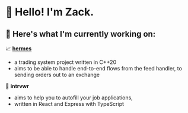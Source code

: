 # 👋 Hello! I'm Zack.

## 💼 Here's what I'm currently working on:

📈 [**hermes**](https://github.com/nhzaci/hermes) 
- a trading system project written in C++20
- aims to be able to handle end-to-end flows from the feed handler, to sending orders out to an exchange

📝 **intrvwr** 
- aims to help you to autofill your job applications, 
- written in React and Express with TypeScript
